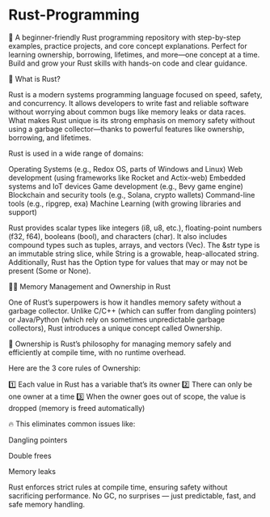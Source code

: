 # Rust-Programming
🦀 A beginner-friendly Rust programming repository with step-by-step examples, practice projects, and core concept explanations. Perfect for learning ownership, borrowing, lifetimes, and more—one concept at a time. Build and grow your Rust skills with hands-on code and clear guidance.

🦀 What is Rust?

Rust is a modern systems programming language focused on speed, safety, and concurrency. It allows developers to write fast and reliable software without worrying about common bugs like memory leaks or data races. What makes Rust unique is its strong emphasis on memory safety without using a garbage collector—thanks to powerful features like ownership, borrowing, and lifetimes.

Rust is used in a wide range of domains:

Operating Systems (e.g., Redox OS, parts of Windows and Linux)
Web development (using frameworks like Rocket and Actix-web)
Embedded systems and IoT devices
Game development (e.g., Bevy game engine)
Blockchain and security tools (e.g., Solana, crypto wallets)
Command-line tools (e.g., ripgrep, exa)
Machine Learning (with growing libraries and support)

Rust provides scalar types like integers (i8, u8, etc.), floating-point numbers (f32, f64), booleans (bool), and characters (char). It also includes compound types such as tuples, arrays, and vectors (Vec). The &str type is an immutable string slice, while String is a growable, heap-allocated string. Additionally, Rust has the Option type for values that may or may not be present (Some or None).


🧠✨ Memory Management and Ownership in Rust

One of Rust’s superpowers is how it handles memory safety without a garbage collector. Unlike C/C++ (which can suffer from dangling pointers) or Java/Python (which rely on sometimes unpredictable garbage collectors), Rust introduces a unique concept called Ownership.

🔐 Ownership is Rust’s philosophy for managing memory safely and efficiently at compile time, with no runtime overhead.

Here are the 3 core rules of Ownership:

1️⃣ Each value in Rust has a variable that’s its owner
2️⃣ There can only be one owner at a time
3️⃣ When the owner goes out of scope, the value is dropped (memory is freed automatically)

🔥 This eliminates common issues like:

Dangling pointers

Double frees

Memory leaks

Rust enforces strict rules at compile time, ensuring safety without sacrificing performance. No GC, no surprises — just predictable, fast, and safe memory handling.
